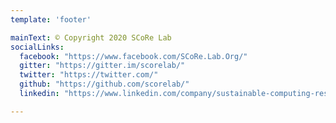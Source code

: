```yaml
---
template: 'footer'

mainText: © Copyright 2020 SCoRe Lab
socialLinks: 
  facebook: "https://www.facebook.com/SCoRe.Lab.Org/"
  gitter: "https://gitter.im/scorelab/"
  twitter: "https://twitter.com/"
  github: "https://github.com/scorelab/"
  linkedin: "https://www.linkedin.com/company/sustainable-computing-research-group-score-/"

---
```

